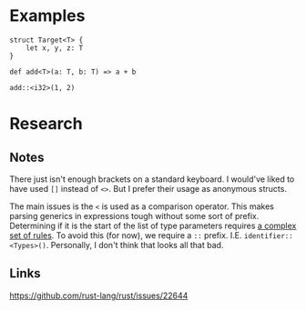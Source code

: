 
# Examples

```
struct Target<T> {
    let x, y, z: T
}

def add<T>(a: T, b: T) => a + b

add::<i32>(1, 2)
```

# Research

## Notes

There just isn't enough brackets on a standard keyboard. I would've liked to have used `[]` instead
of `<>`. But I prefer their usage as anonymous structs.

The main issues is the `<` is used as a comparison operator. This makes parsing generics in expressions
tough without some sort of prefix. Determining if it is the start of the list of type parameters
requires [a complex set of rules](https://github.com/rust-lang/rust/issues/22644#issuecomment-75466424).
To avoid this (for now), we require a `::` prefix. I.E. `identifier::<Types>()`. Personally, I don't
think that looks all that bad.

## Links

https://github.com/rust-lang/rust/issues/22644
